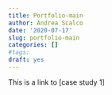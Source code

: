 ```yaml
---
title: Portfolio-main
author: Andrea Scalco
date: '2020-07-17'
slug: portfolio-main
categories: []
#tags:
draft: yes
---
```


This is a link to [case study 1]
